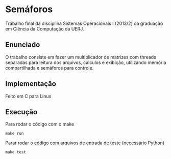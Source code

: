 # Semáforos

Trabalho final da disciplina Sistemas Operacionais I (2013/2) da graduação em Ciência da Computação da UERJ.

## Enunciado

O trabalho consiste em fazer um multiplicador de matrizes com threads separadas para leitura dos arquivos, calculos e exibição, utilizando memória compartilhada e semáforos para controle.

## Implementação

Feito em C para Linux

## Execução

Para rodar o código com o make
```
make run
```

Parar rodar o código com arquivos de entrada de teste (necessário Python)
```
make test
```
